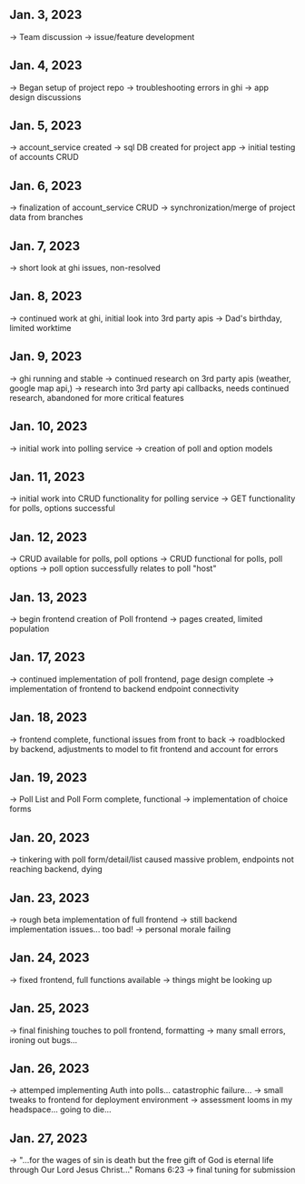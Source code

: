 ## Jan. 3, 2023 ##
-> Team discussion
-> issue/feature development

## Jan. 4, 2023 ##
-> Began setup of project repo
-> troubleshooting errors in ghi
-> app design discussions

## Jan. 5, 2023 ##
-> account_service created
-> sql DB created for project app
-> initial testing of accounts CRUD

## Jan. 6, 2023 ##
-> finalization of account_service CRUD
-> synchronization/merge of project data from branches

## Jan. 7, 2023 ##
-> short look at ghi issues, non-resolved

## Jan. 8, 2023 ##
-> continued work at ghi, initial look into 3rd party apis
-> Dad's birthday, limited worktime

## Jan. 9, 2023 ##
-> ghi running and stable
-> continued research on 3rd party apis (weather, google map api,)
-> research into 3rd party api callbacks, needs continued research, abandoned for more critical features

## Jan. 10, 2023 ##
-> initial work into polling service
-> creation of poll and option models

## Jan. 11, 2023 ##
-> initial work into CRUD functionality for polling service
-> GET functionality for polls, options successful

## Jan. 12, 2023 ##
-> CRUD available for polls, poll options
-> CRUD functional for polls, poll options
-> poll option successfully relates to poll "host"

## Jan. 13, 2023 ##
-> begin frontend creation of Poll frontend
-> pages created, limited population

## Jan. 17, 2023 ##
-> continued implementation of poll frontend, page design complete
-> implementation of frontend to backend endpoint connectivity

## Jan. 18, 2023 ##
-> frontend complete, functional issues from front to back
-> roadblocked by backend, adjustments to model to fit frontend and account for errors

## Jan. 19, 2023 ##
-> Poll List and Poll Form complete, functional
-> implementation of choice forms

## Jan. 20, 2023 ##
-> tinkering with poll form/detail/list caused massive problem, endpoints not reaching backend, dying

## Jan. 23, 2023 ##
-> rough beta implementation of full frontend
-> still backend implementation issues... too bad!
-> personal morale failing

## Jan. 24, 2023 ##
-> fixed frontend, full functions available
-> things might be looking up

## Jan. 25, 2023 ##
-> final finishing touches to poll frontend, formatting
-> many small errors, ironing out bugs...

## Jan. 26, 2023 ##
-> attemped implementing Auth into polls... catastrophic failure...
-> small tweaks to frontend for deployment environment
-> assessment looms in my headspace... going to die...

## Jan. 27, 2023 ##
-> "...for the wages of sin is death but the free gift of God is eternal life through Our Lord Jesus Christ..." Romans 6:23
-> final tuning for submission
